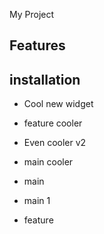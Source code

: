 My Project
## Features

## installation 

- Cool new widget
- feature cooler


- Even cooler v2
- main cooler


- main












- main 1










- feature
